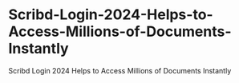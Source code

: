 # Scribd-Login-2024-Helps-to-Access-Millions-of-Documents-Instantly
Scribd Login 2024 Helps to Access Millions of Documents Instantly
